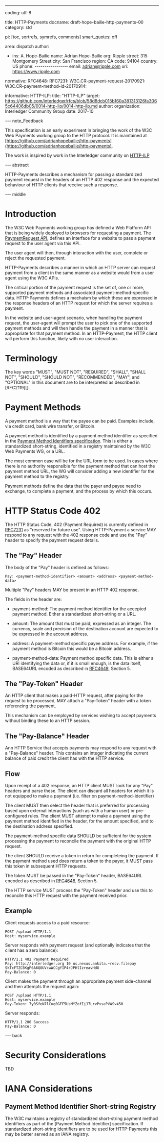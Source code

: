---
coding: utf-8

title: HTTP-Payments
docname: draft-hope-bailie-http-payments-00
category: std

pi: [toc, sortrefs, symrefs, comments]
smart_quotes: off

area: dispatch
author:

  -
    ins: A. Hope-Bailie
    name: Adrian Hope-Bailie
    org: Ripple
    street: 315 Montgomery Street
    city: San Francisco
    region: CA
    code: 94104
    country: US
    phone: -----------------
    email: adrian@ripple.com
    uri: https://www.ripple.com

normative:
    RFC4648:
    RFC7231:
    W3C.CR-payment-request-20170921:
    W3C.CR-payment-method-id-20170914:

informative:
    HTTP-ILP:
        title: "HTTP-ILP"
        target: https://github.com/interledger/rfcs/blob/58d8dcb015b160a381313126fa3065c64406db05/0014-http-ilp/0014-http-ilp.md
        author:
            organization: Interledger Community Group
        date: 2017-10

--- note_Feedback

This specification is an early experiment in bringing the work of the W3C Web Payments working group to the HTTP protocol. It is maintained at [https://github.com/adrianhopebailie/http-payments](https://github.com/adrianhopebailie/http-payments). 

The work is inspired by work in the Interledger community on [HTTP-ILP](#HTTP-ILP)

--- abstract

HTTP-Payments describes a mechanism for passing a standardized payment request in the headers of an HTTP 402 response and the expected behaviour of HTTP clients that receive such a response.

--- middle

# Introduction

The W3C Web Payments working group has defined a Web Platform API that is being widely deployed to browsers for requesting a payment. The [PaymentRequest API](#W3C.CR-payment-request-20170921), defines an interface for a website to pass a payment request to the user agent via this API.

The user agent will then, through interaction with the user, complete or reject the requested payment.

HTTP-Payments describes a manner in which an HTTP server can request payment from a client in the same manner as a website would from a user agent using the W3C APIs.

The critical portion of the payment request is the set of, one or more, supported payment methods and associated payment-method-specific data. HTTP-Payments defines a mechaism by which these are expressed in the response headers of an HTTP request for which the server requires a payment.

In the website and user-agent scenario, when handling the payment request, the user-agent will prompt the user to pick one of the supported payment methods and will then handle the payment in a manner that is appropriate for that payment method. In an HTTP-Payment, the HTTP client will perform this function, likely with no user interaction.

# Terminology

The key words "MUST", "MUST NOT", "REQUIRED", "SHALL", "SHALL NOT", "SHOULD", "SHOULD NOT", "RECOMMENDED", "MAY", and "OPTIONAL" in this document are to be interpreted as described in [RFC2119][].

# Payment Methods

A payment method is a way that the payee can be paid. Examples include, via credit card, bank wire transfer, or Bitcoin. 

A payment method is identified by a payment method identifier as specified in the [Payment Method Identifiers specification](W3C.CR-payment-method-id-20170914). This is either a standardized short-string, identified in a registry maintained by the W3C Web Payments WG, or a URL.

The most common case will be for the URL form to be used. In cases where there is no authority responsible for the payment method that can host the payment method URL, the WG will consider adding a new identifier for the payment method to the registry.

Payment methods define the data that the payer and payee need to exchange, to complete a payment, and the process by which this occurs.

# HTTP Status Code 402

The HTTP Status Code, 402 (Payment Required) is currently defined in [RFC7231](#RFC7231) as "reserved for future use". Using HTTP-Payment a service MAY respond to any request with the 402 response code and use the "Pay" header to specify the payment request details.

## The "Pay" Header

The body of the "Pay" header is defined as follows:

    Pay: <payment-method-identifier> <amount> <address> <payment-method-data>

Multiple "Pay" headers MAY be present in an HTTP 402 response.

The fields in the header are:

- payment-method:
The payment method identifier for the accepted payment method. Either a standardized short-string or a URL.

- amount:
The amount that must be paid, expressed as an integer. The currency, scale and precision of the destination account are expected to be expressed in the account address.

- address:
A payment-method specific payee address. For example, if the payment method is Bitcoin this would be a Bitcoin address.

- payment-method-data:
Payment method specific data. This is either a URI identifying the data or, if it is small enough, is the data itself, BASE64URL encoded as described in [RFC4648](#RFC4648), Section 5.

## The "Pay-Token" Header

An HTTP client that makes a paid-HTTP request, after paying for the request to be processed, MAY attach a "Pay-Token" header with a token referencing the payment.

This mechanism can be employed by services wishing to accept payments without binding these to an HTTP session.

## The "Pay-Balance" Header

Ann HTTP Service that accepts payments may respond to any request with a "Pay-Balance" header. This contains an integer indicating the current balance of paid credit the client has with the HTTP service.

## Flow

Upon receipt of a 402 response, an HTTP client MUST look for any "Pay" headers and parse these. The client can discard all headers for which it is not equipped to make a payment (i.e. filter on payment-method-identifier)

The client MUST then select the header that is preferred for processing based upon external interactions (such as with a human user) or pre-configured rules. The client MUST attempt to make a payment using the payment method identified in the header, for the amount specified, and to the destination address specified.

The payment-method specific data SHOULD be sufficient for the system processing the payment to reconcile the payment with the original HTTP request.

The client SHOULD receive a token in return for completeing the payment. If the payment method used does return a token to the payer, it MUST pass this token in subsequent HTTP requests.

The token MUST be passed in the "Pay-Token" header, BASE64URL encoded as described in [RFC4648](#RFC4648), Section 5.

The HTTP service MUST process the "Pay-Token" header and use this to reconcile this HTTP request with the payment received prior.

## Example

Client requests access to a paid resource:

    POST /upload HTTP/1.1
    Host: myservice.example

Server responds with payment request (and optionally indicates that the client has a zero balance):

    HTTP/1.1 402 Payment Required
    Pay: http://interledger.org 10 us.nexus.ankita.~recv.filepay SkTcFTZCBKgP6A6QOUVcwWCCgYIP4rJPHlIzreavHdU
    Pay-Balance: 0

Client makes the payment through an appropriate payment side-channel and then attempts the request again:

    POST /upload HTTP/1.1
    Host: myservice.example
    Pay-Token: 7y0SfeN7lCuq0GFF5UsMYZofIjJ7LrvPvsePVWSv450

Server responds:

    HTTP/1.1 200 Success
    Pay-Balance: 0  

--- back

# Security Considerations

TBD

# IANA Considerations

## Payment Method Identifier Short-string Registry

The W3C maintains a registry of standardized short-string payment method identifiers as part of the [Payment Method Identifier] specification. If standardized short-string identifiers are to be used for HTTP-Payments this may be better served as an IANA registry.